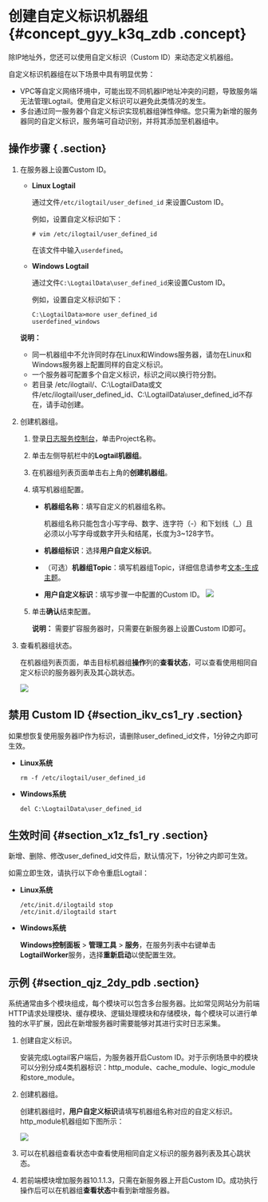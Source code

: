 # 创建自定义标识机器组 {#concept_gyy_k3q_zdb .concept}

除IP地址外，您还可以使用自定义标识（Custom ID）来动态定义机器组。

自定义标识机器组在以下场景中具有明显优势：

-   VPC等自定义网络环境中，可能出现不同机器IP地址冲突的问题，导致服务端无法管理Logtail。使用自定义标识可以避免此类情况的发生。
-   多台通过同一服务器个自定义标识实现机器组弹性伸缩。您只需为新增的服务器同的自定义标识，服务端可自动识别，并将其添加至机器组中。

## 操作步骤 { .section}

1.  在服务器上设置Custom ID。

    -   **Linux Logtail**

        通过文件`/etc/ilogtail/user_defined_id` 来设置Custom ID。

        例如，设置自定义标识如下：

        ```
        # vim /etc/ilogtail/user_defined_id
        ```

        在该文件中输入`userdefined`。

    -   **Windows Logtail**

        通过文件`C:\LogtailData\user_defined_id`来设置Custom ID。

        例如，设置自定义标识如下：

        ```
        C:\LogtailData>more user_defined_id
        userdefined_windows
        ```

    **说明：** 

    -   同一机器组中不允许同时存在Linux和Windows服务器，请勿在Linux和Windows服务器上配置同样的自定义标识。
    -   一个服务器可配置多个自定义标识，标识之间以换行符分割。
    -   若目录 /etc/ilogtail/、C:\\LogtailData或文件/etc/ilogtail/user\_defined\_id、C:\\LogtailData\\user\_defined\_id不存在，请手动创建。
2.  创建机器组。
    1.  登录[日志服务控制台](https://sls.console.aliyun.com)，单击Project名称。
    2.  单击左侧导航栏中的**Logtail机器组**。
    3.  在机器组列表页面单击右上角的**创建机器组**。
    4.  填写机器组配置。

        -   **机器组名称**：填写自定义的机器组名称。

            机器组名称只能包含小写字母、数字、连字符（-）和下划线（\_）且必须以小写字母或数字开头和结尾，长度为3~128字节。

        -   **机器组标识**：选择**用户自定义标识**。
        -   （可选）**机器组Topic**：填写机器组Topic，详细信息请参考[文本-生成主题](intl.zh-CN/用户指南/Logtail采集/数据源/文本-生成主题.md)。
        -   **用户自定义标识**：填写步骤一中配置的Custom ID。
        ![](http://static-aliyun-doc.oss-cn-hangzhou.aliyuncs.com/assets/img/13078/15368221185254_zh-CN.png)

    5.  单击**确认**结束配置。

        **说明：** 需要扩容服务器时，只需要在新服务器上设置Custom ID即可。

3.  查看机器组状态。

    在机器组列表页面，单击目标机器组**操作**列的**查看状态**，可以查看使用相同自定义标识的服务器列表及其心跳状态。

    ![](http://static-aliyun-doc.oss-cn-hangzhou.aliyuncs.com/assets/img/13078/15368221185255_zh-CN.png)


## 禁用 Custom ID {#section_ikv_cs1_ry .section}

如果想恢复使用服务器IP作为标识，请删除user\_defined\_id文件，1分钟之内即可生效。

-   **Linux系统**

    ```
    rm -f /etc/ilogtail/user_defined_id
    ```

-   **Windows系统**

    ```
    del C:\LogtailData\user_defined_id
    ```


## 生效时间 {#section_x1z_fs1_ry .section}

新增、删除、修改user\_defined\_id文件后，默认情况下，1分钟之内即可生效。

如需立即生效，请执行以下命令重启Logtail：

-   **Linux系统**

    ```
    /etc/init.d/ilogtaild stop
    /etc/init.d/ilogtaild start
    ```

-   **Windows系统**

    **Windows控制面板** \> **管理工具** \> **服务**，在服务列表中右键单击**LogtailWorker**服务，选择**重新启动**以使配置生效。


## 示例 {#section_qjz_2dy_pdb .section}

系统通常由多个模块组成，每个模块可以包含多台服务器。比如常见网站分为前端HTTP请求处理模块、缓存模块、逻辑处理模块和存储模块，每个模块可以进行单独的水平扩展，因此在新增服务器时需要能够对其进行实时日志采集。

1.  创建自定义标识。

    安装完成Logtail客户端后，为服务器开启Custom ID。对于示例场景中的模块可以分别分成4类机器标识：http\_module、cache\_module、logic\_module和store\_module。

2.  创建机器组。

    创建机器组时，**用户自定义标识**请填写机器组名称对应的自定义标识。http\_module机器组如下图所示：

    ![](http://static-aliyun-doc.oss-cn-hangzhou.aliyuncs.com/assets/img/13078/15368221185254_zh-CN.png)

3.  可以在机器组查看状态中查看使用相同自定义标识的服务器列表及其心跳状态。
4.  若前端模块增加服务器10.1.1.3，只需在新服务器上开启Custom ID。成功执行操作后可以在机器组**查看状态**中看到新增服务器。

